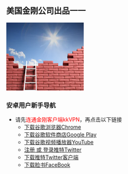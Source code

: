 ## 美国金刚公司出品一一

![image](l-w-s-athird.png)


### 安卓用户新手导航
- 请先<font color="Red">连通金刚客户端kkVPN</font>，再点击以下链接
  - [下载谷歌浏览器Chrome](https://a2zitpro.github.io/web/downloadchrome)
  - [下载谷歌软件商店Google Play]()
  - [下载谷歌视频播放器YouTube]()
  - [注册 或 登录推特Twitter](https://mobile.twitter.com/)
  - [下载推特Twitter客户端](https://play.google.com/store/apps/details?id=com.twitter.android&hl=zh_CN&referrer=utm_source%3Dgoogle%26utm_medium%3Dorganic%26utm_term%3D推特下载&pcampaignid=APPU_1_v0nBXdjgFtDL-gSV7KOgCg)
  - [下载脸书FaceBook]()
